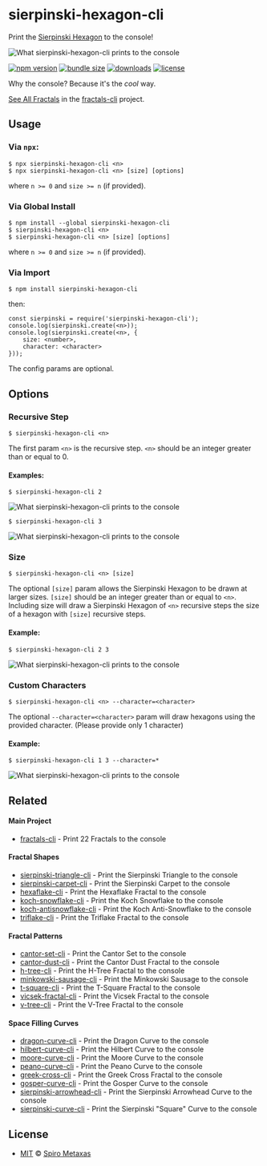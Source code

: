 # sierpinski-hexagon-cli
Print the [Sierpinski Hexagon](https://en.wikipedia.org/wiki/N-flake) to the console!

![What sierpinski-hexagon-cli prints to the console](https://raw.githubusercontent.com/spirometaxas/sierpinski-hexagon-cli/main/img/sierpinski-hexagon-banner.png)

[![npm version](https://img.shields.io/npm/v/sierpinski-hexagon-cli)](https://www.npmjs.com/package/sierpinski-hexagon-cli)
[![bundle size](https://img.shields.io/bundlephobia/min/sierpinski-hexagon-cli)](https://bundlephobia.com/package/sierpinski-hexagon-cli)
[![downloads](https://img.shields.io/npm/dy/sierpinski-hexagon-cli)](https://www.npmjs.com/package/sierpinski-hexagon-cli)
[![license](https://img.shields.io/npm/l/sierpinski-hexagon-cli)](https://github.com/spirometaxas/sierpinski-hexagon-cli/blob/main/LICENSE)

Why the console?  Because it's the *cool* way.  

[See All Fractals](https://spirometaxas.com/projects/fractals-cli) in the [fractals-cli](https://www.npmjs.com/package/fractals-cli) project.

## Usage
### Via `npx`:
```
$ npx sierpinski-hexagon-cli <n>
$ npx sierpinski-hexagon-cli <n> [size] [options]
```
where `n >= 0` and `size >= n` (if provided).

### Via Global Install
```
$ npm install --global sierpinski-hexagon-cli
$ sierpinski-hexagon-cli <n>
$ sierpinski-hexagon-cli <n> [size] [options]
```
where `n >= 0` and `size >= n` (if provided).

### Via Import
```
$ npm install sierpinski-hexagon-cli
```
then:
```
const sierpinski = require('sierpinski-hexagon-cli');
console.log(sierpinski.create(<n>));
console.log(sierpinski.create(<n>, { 
    size: <number>, 
    character: <character> 
}));
```
The config params are optional.

## Options
### Recursive Step  
```
$ sierpinski-hexagon-cli <n>
```
The first param `<n>` is the recursive step.  `<n>` should be an integer greater than or equal to 0.

#### Examples:
```
$ sierpinski-hexagon-cli 2
```
![What sierpinski-hexagon-cli prints to the console](https://raw.githubusercontent.com/spirometaxas/sierpinski-hexagon-cli/main/img/sierpinski-hexagon-2.png)

```
$ sierpinski-hexagon-cli 3
```
![What sierpinski-hexagon-cli prints to the console](https://raw.githubusercontent.com/spirometaxas/sierpinski-hexagon-cli/main/img/sierpinski-hexagon-3.png)

### Size
```
$ sierpinski-hexagon-cli <n> [size]
```
The optional `[size]` param allows the Sierpinski Hexagon to be drawn at larger sizes.  `[size]` should be an integer greater than or equal to `<n>`.  Including size will draw a Sierpinski Hexagon of `<n>` recursive steps the size of a hexagon with `[size]` recursive steps.  

#### Example:
```
$ sierpinski-hexagon-cli 2 3
```
![What sierpinski-hexagon-cli prints to the console](https://raw.githubusercontent.com/spirometaxas/sierpinski-hexagon-cli/main/img/sierpinski-hexagon-2-3.png)

### Custom Characters
```
$ sierpinski-hexagon-cli <n> --character=<character>
```
The optional `--character=<character>` param will draw hexagons using the provided character.  (Please provide only 1 character)  

#### Example:
```
$ sierpinski-hexagon-cli 1 3 --character=*
```
![What sierpinski-hexagon-cli prints to the console](https://raw.githubusercontent.com/spirometaxas/sierpinski-hexagon-cli/main/img/sierpinski-hexagon-1-3-character.png)

## Related

#### Main Project
- [fractals-cli](https://www.npmjs.com/package/fractals-cli) - Print 22 Fractals to the console

#### Fractal Shapes
- [sierpinski-triangle-cli](https://www.npmjs.com/package/sierpinski-triangle-cli) - Print the Sierpinski Triangle to the console
- [sierpinski-carpet-cli](https://www.npmjs.com/package/sierpinski-carpet-cli) - Print the Sierpinski Carpet to the console
- [hexaflake-cli](https://www.npmjs.com/package/hexaflake-cli) - Print the Hexaflake Fractal to the console
- [koch-snowflake-cli](https://www.npmjs.com/package/koch-snowflake-cli) - Print the Koch Snowflake to the console
- [koch-antisnowflake-cli](https://www.npmjs.com/package/koch-antisnowflake-cli) - Print the Koch Anti-Snowflake to the console
- [triflake-cli](https://www.npmjs.com/package/triflake-cli) - Print the Triflake Fractal to the console

#### Fractal Patterns
- [cantor-set-cli](https://www.npmjs.com/package/cantor-set-cli) - Print the Cantor Set to the console
- [cantor-dust-cli](https://www.npmjs.com/package/cantor-dust-cli) - Print the Cantor Dust Fractal to the console
- [h-tree-cli](https://www.npmjs.com/package/h-tree-cli) - Print the H-Tree Fractal to the console
- [minkowski-sausage-cli](https://www.npmjs.com/package/minkowski-sausage-cli) - Print the Minkowski Sausage to the console
- [t-square-cli](https://www.npmjs.com/package/t-square-cli) - Print the T-Square Fractal to the console
- [vicsek-fractal-cli](https://www.npmjs.com/package/vicsek-fractal-cli) - Print the Vicsek Fractal to the console
- [v-tree-cli](https://www.npmjs.com/package/v-tree-cli) - Print the V-Tree Fractal to the console

#### Space Filling Curves
- [dragon-curve-cli](https://www.npmjs.com/package/dragon-curve-cli) - Print the Dragon Curve to the console
- [hilbert-curve-cli](https://www.npmjs.com/package/hilbert-curve-cli) - Print the Hilbert Curve to the console
- [moore-curve-cli](https://www.npmjs.com/package/moore-curve-cli) - Print the Moore Curve to the console
- [peano-curve-cli](https://www.npmjs.com/package/peano-curve-cli) - Print the Peano Curve to the console
- [greek-cross-cli](https://www.npmjs.com/package/greek-cross-cli) - Print the Greek Cross Fractal to the console
- [gosper-curve-cli](https://www.npmjs.com/package/gosper-curve-cli) - Print the Gosper Curve to the console
- [sierpinski-arrowhead-cli](https://www.npmjs.com/package/sierpinski-arrowhead-cli) - Print the Sierpinski Arrowhead Curve to the console
- [sierpinski-curve-cli](https://www.npmjs.com/package/sierpinski-curve-cli) - Print the Sierpinski "Square" Curve to the console

## License
- [MIT](https://github.com/spirometaxas/sierpinski-hexagon-cli/blob/main/LICENSE) &copy; [Spiro Metaxas](https://spirometaxas.com)
